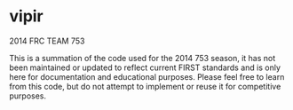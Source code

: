 # vipir
2014 FRC TEAM 753

This is a summation of the code used for the 2014 753 season, it has not been maintained or updated to reflect current FIRST standards and is only here for documentation and educational purposes.
Please feel free to learn from this code, but do not attempt to implement or reuse it for competitive purposes.
